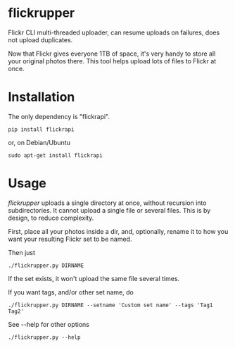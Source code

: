 flickrupper
===========

Flickr CLI multi-threaded uploader, can resume uploads on failures, does not upload duplicates.

Now that Flickr gives everyone 1TB of space, it's very handy
to store all your original photos there. This tool helps upload lots of files to Flickr at once.

Installation
============

The only dependency is "flickrapi".

    pip install flickrapi

or, on Debian/Ubuntu

    sudo apt-get install flickrapi


Usage
=====

*flickrupper* uploads a single directory at once, without recursion into subdirectories.
It cannot upload a single file or several files. This is by design, to reduce complexity.

First, place all your photos inside a dir, and, optionally, rename it to how you want your resulting
Flickr set to be named.

Then just

    ./flickrupper.py DIRNAME
    
If the set exists, it won't upload the same file several times.
    
If you want tags, and/or other set name, do

    ./flickrupper.py DIRNAME --setname 'Custom set name' --tags 'Tag1 Tag2'
    
See --help for other options
    
    ./flickrupper.py --help
